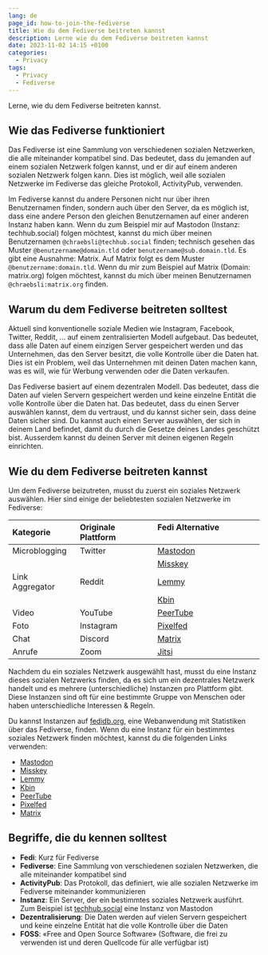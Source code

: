 ```yaml
---
lang: de
page_id: how-to-join-the-fediverse
title: Wie du dem Fediverse beitreten kannst
description: Lerne wie du dem Fediverse beitreten kannst
date: 2023-11-02 14:15 +0100
categories:
  - Privacy
tags:
  - Privacy
  - Fediverse
---
```


Lerne, wie du dem Fediverse beitreten kannst.

## Wie das Fediverse funktioniert

Das Fediverse ist eine Sammlung von verschiedenen sozialen Netzwerken, die alle miteinander kompatibel sind. Das bedeutet, dass du jemanden auf einem sozialen Netzwerk folgen kannst, und er dir auf einem anderen sozialen Netzwerk folgen kann. Dies ist möglich, weil alle sozialen Netzwerke im Fediverse das gleiche Protokoll, ActivityPub, verwenden.

Im Fediverse kannst du andere Personen nicht nur über ihren Benutzernamen finden, sondern auch über den Server, da es möglich ist, dass eine andere Person den gleichen Benutzernamen auf einer anderen Instanz haben kann. Wenn du zum Beispiel mir auf Mastodon (Instanz: techhub.social) folgen möchtest, kannst du mich über meinen Benutzernamen `@chraebsli@techhub.social` finden; technisch gesehen das Muster `@benutzername@domain.tld` oder `benutzername@sub.domain.tld`. Es gibt eine Ausnahme: Matrix. Auf Matrix folgt es dem Muster `@benutzername:domain.tld`. Wenn du mir zum Beispiel auf Matrix (Domain: matrix.org) folgen möchtest, kannst du mich über meinen Benutzernamen `@chraebsli:matrix.org` finden.

## Warum du dem Fediverse beitreten solltest

Aktuell sind konventionelle soziale Medien wie Instagram, Facebook, Twitter, Reddit, ... auf einem zentralisierten Modell aufgebaut. Das bedeutet, dass alle Daten auf einem einzigen Server gespeichert werden und das Unternehmen, das den Server besitzt, die volle Kontrolle über die Daten hat. Dies ist ein Problem, weil das Unternehmen mit deinen Daten machen kann, was es will, wie für Werbung verwenden oder die Daten verkaufen.

Das Fediverse basiert auf einem dezentralen Modell. Das bedeutet, dass die Daten auf vielen Servern gespeichert werden und keine einzelne Entität die volle Kontrolle über die Daten hat. Das bedeutet, dass du einen Server auswählen kannst, dem du vertraust, und du kannst sicher sein, dass deine Daten sicher sind. Du kannst auch einen Server auswählen, der sich in deinem Land befindet, damit du durch die Gesetze deines Landes geschützt bist. Ausserdem kannst du deinen Server mit deinen eigenen Regeln einrichten.

## Wie du dem Fediverse beitreten kannst

Um dem Fediverse beizutreten, musst du zuerst ein soziales Netzwerk auswählen. Hier sind einige der beliebtesten sozialen Netzwerke im Fediverse:

| Kategorie       | Originale Plattform | Fedi Alternative                     |
|:----------------|:--------------------|:-------------------------------------|
| Microblogging   | Twitter             | [Mastodon](https://joinmastodon.org) |
|                 |                     | [Misskey](https://misskey-hub.net)   |
| Link Aggregator | Reddit              | [Lemmy](https://join-lemmy.org)      |
|                 |                     | [Kbin](https://kbin.pub)             |
| Video           | YouTube             | [PeerTube](https://joinpeertube.org) |
| Foto            | Instagram           | [Pixelfed](https://pixelfed.social)  |
| Chat            | Discord             | [Matrix](https://matrix.org)         |
| Anrufe          | Zoom                | [Jitsi](https://jitsi.org)           |

Nachdem du ein soziales Netzwerk ausgewählt hast, musst du eine Instanz dieses sozialen Netzwerks finden, da es sich um ein dezentrales Netzwerk handelt und es mehrere (unterschiedliche) Instanzen pro Plattform gibt. Diese Instanzen sind oft für eine bestimmte Gruppe von Menschen oder haben unterschiedliche Interessen & Regeln.

Du kannst Instanzen auf [fedidb.org](https://fedidb.org/network), eine Webanwendung mit Statistiken über das Fediverse, finden. Wenn du eine Instanz für ein bestimmtes soziales Netzwerk finden möchtest, kannst du die folgenden Links verwenden:

- [Mastodon](https://joinmastodon.org/servers)
- [Misskey](https://join.misskey.page/instances)
- [Lemmy](https://join-lemmy.org/instances)
- [Kbin](https://fedidb.org/software/kbin)
- [PeerTube](https://joinpeertube.org/instances)
- [Pixelfed](https://pixelfed.org/join)
- [Matrix](https://servers.joinmatrix.org/)

## Begriffe, die du kennen solltest

- **Fedi**: Kurz für Fediverse
- **Fediverse**: Eine Sammlung von verschiedenen sozialen Netzwerken, die alle miteinander kompatibel sind
- **ActivityPub**: Das Protokoll, das definiert, wie alle sozialen Netzwerke im Fediverse miteinander kommunizieren
- **Instanz**: Ein Server, der ein bestimmtes soziales Netzwerk ausführt. Zum Beispiel ist [techhub.social](https://techhub.social) eine Instanz von Mastodon
- **Dezentralisierung**: Die Daten werden auf vielen Servern gespeichert und keine einzelne Entität hat die volle Kontrolle über die Daten
- **FOSS**: «Free and Open Source Software» (Software, die frei zu verwenden ist und deren Quellcode für alle verfügbar ist)
